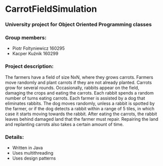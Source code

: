 # CarrotFieldSimulation

### University project for Object Oriented Programming classes

### Group members:
- Piotr Foltyniewicz 160295
- Kacper Kuźnik 160299

### Project description:
The farmers have a field of size NxN, where they grows carrots. Farmers move randomly and plant carrots if they are not already planted. Carrots grow for several rounds. Occasionally, rabbits appear on the field, damaging the crops and eating the carrots. Each rabbit spends a random number of turns eating carrots. Each farmer is assisted by a dog that eliminates rabbits. The dog moves randomly, unless a rabbit is spotted by the farmer, or if the dog detects a rabbit within a range of 5 tiles, in which case it starts moving towards the rabbit. After eating the carrots, the rabbit leaves behind damaged land that the farmer must repair. Repairing the land and replanting carrots also takes a certain amount of time.

### Details:
- Written in Java
- Uses multithreading
- Uses design patterns
